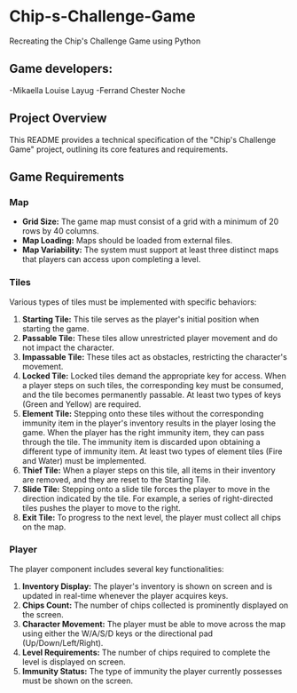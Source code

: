 # Chip-s-Challenge-Game
Recreating the Chip's Challenge Game using Python

## Game developers:
-Mikaella Louise Layug
-Ferrand Chester Noche

## Project Overview

This README provides a technical specification of the "Chip's Challenge Game" project, outlining its core features and requirements.

## Game Requirements

### Map
- **Grid Size:** The game map must consist of a grid with a minimum of 20 rows by 40 columns.
- **Map Loading:** Maps should be loaded from external files.
- **Map Variability:** The system must support at least three distinct maps that players can access upon completing a level.

### Tiles
Various types of tiles must be implemented with specific behaviors:
1. **Starting Tile:** This tile serves as the player's initial position when starting the game.
2. **Passable Tile:** These tiles allow unrestricted player movement and do not impact the character.
3. **Impassable Tile:** These tiles act as obstacles, restricting the character's movement.
4. **Locked Tile:** Locked tiles demand the appropriate key for access. When a player steps on such tiles, the corresponding key must be consumed, and the tile becomes permanently passable. At least two types of keys (Green and Yellow) are required.
5. **Element Tile:** Stepping onto these tiles without the corresponding immunity item in the player's inventory results in the player losing the game. When the player has the right immunity item, they can pass through the tile. The immunity item is discarded upon obtaining a different type of immunity item. At least two types of element tiles (Fire and Water) must be implemented.
6. **Thief Tile:** When a player steps on this tile, all items in their inventory are removed, and they are reset to the Starting Tile.
7. **Slide Tile:** Stepping onto a slide tile forces the player to move in the direction indicated by the tile. For example, a series of right-directed tiles pushes the player to move to the right.
8. **Exit Tile:** To progress to the next level, the player must collect all chips on the map.

### Player
The player component includes several key functionalities:
1. **Inventory Display:** The player's inventory is shown on screen and is updated in real-time whenever the player acquires keys.
2. **Chips Count:** The number of chips collected is prominently displayed on the screen.
3. **Character Movement:** The player must be able to move across the map using either the W/A/S/D keys or the directional pad (Up/Down/Left/Right).
4. **Level Requirements:** The number of chips required to complete the level is displayed on screen.
5. **Immunity Status:** The type of immunity the player currently possesses must be shown on the screen.
